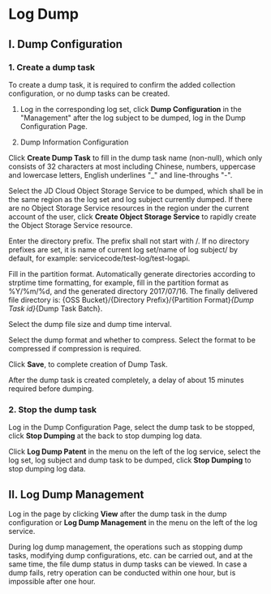 # Log Dump

## I. Dump Configuration

### 1. Create a dump task

To create a dump task, it is required to confirm the added collection configuration, or no dump tasks can be created.

1) Log in the corresponding log set, click **Dump Configuration** in the "Management" after the log subject to be dumped, log in the Dump Configuration Page.

2) Dump Information Configuration

Click **Create Dump Task** to fill in the dump task name (non-null), which only consists of 32 characters at most including Chinese, numbers, uppercase and lowercase letters, English underlines "_" and line-throughs "-".

Select the JD Cloud Object Storage Service to be dumped, which shall be in the same region as the log set and log subject currently dumped. If there are no Object Storage Service resources in the region under the current account of the user, click **Create Object Storage Service** to rapidly create the Object Storage Service resource.

Enter the directory prefix. The prefix shall not start with /. If no directory prefixes are set, it is name of current log set/name of log subject/ by default, for example: servicecode/test-log/test-logapi.

Fill in the partition format. Automatically generate directories according to strptime time formatting, for example, fill in the partition format as %Y/%m/%d, and the generated directory 2017/07/16. The finally delivered file directory is: {OSS Bucket}/{Directory Prefix}/{Partition Format}_{Dump Task id}_{Dump Task Batch}.

Select the dump file size and dump time interval.

Select the dump format and whether to compress. Select the format to be compressed if compression is required.

Click **Save**, to complete creation of Dump Task.

After the dump task is created completely, a delay of about 15 minutes required before dumping.


### 2. Stop the dump task

Log in the Dump Configuration Page, select the dump task to be stopped, click **Stop Dumping** at the back to stop dumping log data.

Click **Log Dump Patent** in the menu on the left of the log service, select the log set, log subject and dump task to be dumped, click **Stop Dumping** to stop dumping log data.

## II. Log Dump Management

Log in the page by clicking **View** after the dump task in the dump configuration or **Log Dump Management** in the menu on the left of the log service.

During log dump management, the operations such as stopping dump tasks, modifying dump configurations, etc. can be carried out, and at the same time, the file dump status in dump tasks can be viewed. In case a dump fails, retry operation can be conducted within one hour, but is impossible after one hour.
